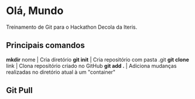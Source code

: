 # Olá, Mundo

Treinamento de Git para o Hackathon Decola da Iteris.

## Principais comandos

**mkdir** nome | Cria diretório
**git init** | Cria repositório com pasta .git
**git clone** link | Clona repositório criado no GitHub
**git add .** | Adiciona mudanças realizadas no diretório atual à um "container"

## Git Pull
